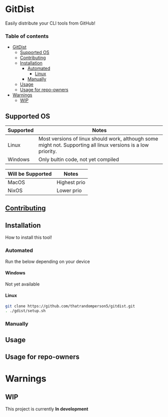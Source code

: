 # GitDist
Easily distribute your CLI tools from GitHub!
### Table of contents
* [GitDist](https://github.com/thatrandomperson5/gitdist#gitdist)
  * [Supported OS](https://github.com/thatrandomperson5/gitdist#supported-os)
  * [Contributing](https://github.com/thatrandomperson5/gitdist/blob/main/CONTRIBUTING.md#contributing)
  * [Installation](https://github.com/thatrandomperson5/gitdist#installation)
     * [Automated](https://github.com/thatrandomperson5/gitdist#automated)
         * [Linux](https://github.com/thatrandomperson5/gitdist#linux)
     * [Manually](https://github.com/thatrandomperson5/gitdist#manually)
  * [Usage](https://github.com/thatrandomperson5/gitdist#usage)
  * [Usage for repo-owners](https://github.com/thatrandomperson5/gitdist#usage-for-repo-owners)
* [Warnings](https://github.com/thatrandomperson5/gitdist#warnings)
  * [WIP](https://github.com/thatrandomperson5/gitdist#wip)
## Supported OS

|Supported|Notes|
|---------|-----|
|Linux|Most versions of linux should work, although some might not. Supporting all linux versions is a low priority.|
|Windows|Only bultin code, not yet compiled|

|Will be Supported|Notes|
|-----------------|-----|
|MacOS|Highest prio|
|NixOS|Lower prio| 
## [Contributing](https://github.com/thatrandomperson5/gitdist/blob/main/CONTRIBUTING.md#contributing)
## Installation
How to install this tool!
### Automated
Run the below depending on your device
#### Windows
Not yet available
#### Linux
```bash
git clone https://github.com/thatrandomperson5/gitdist.git
. ./gdist/setup.sh
```
### Manually
## Usage
## Usage for repo-owners
# Warnings
## WIP
This project is currently **In development**
